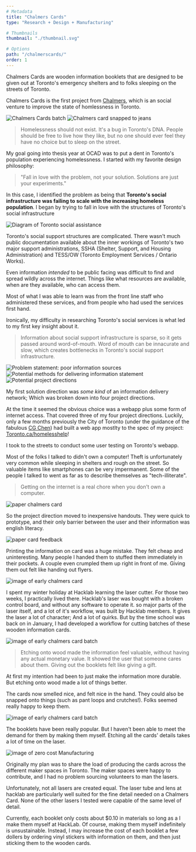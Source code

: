 ```yaml
---
# Metadata
title: "Chalmers Cards"
type: "Research + Design + Manufacturing"

# Thumbnails
thumbnail: "./thumbnail.svg"

# Options
path: "/chalmerscards/"
order: 1
---
```


<article role="article">

Chalmers Cards are wooden information booklets that are designed to be given out at Toronto's emergency shelters and to folks sleeping on the streets of Toronto.

Chalmers Cards is the first project from [Chalmers](www.chalmerscards.com), which is an social venture to improve the state of homlessness in Toronto.

</article>

![Chalmers Cards batch](images/tastyBatch.jpg)
![Chalmers card snapped to jeans](images/snappedToJeans.jpg)

<article role="article">

> Homelessness should not exist. It's a bug in Toronto's DNA. People should be free to live how they like, but no one should ever feel they have no choice but to sleep on the street.

My goal going into thesis year at OCAD was to put a dent in Toronto's population experiencing homelessness. I started with my favorite design philosophy:

>"Fall in love with the problem, not your solution. Solutions are just your experiments."

In this case, I identified the problem as being that **Toronto's social infrastructure was failing to scale with the increasing homeless population**. I began by trying to fall in love with the structures of Toronto's social infrastructure

</article>

![Diagram of Toronto social assistance](images/torontoInfrastructure.png)


<article role="article">

Toronto's social support structures are complicated. There wasn't much public documentation available about the inner workings of Toronto's two major support administrations, SSHA (Shelter, Support, and Housing Administration) and TESS/OW (Toronto Employment Services / Ontario Works).

Even information *intended* to be public facing was difficult to find and spread wildly across the internet. Things like what resources are available, when are they available, who can access them.

Most of what I was able to learn was from the front line staff who administered these services, and from people who had used the services first hand.

Ironically, my difficulty in researching Toronto's social services is what led to my first key insight about it.

> Information about social support infrastructure is sparse, so it gets passed around word-of-mouth. Word of mouth can be innacurate and slow, which creates bottlenecks in Toronto's social support infrastructure.

</article>

![Problem statement: poor information sources](images/poorInformation.png)
![Potential methods for delivering information statement](images/improvedInformation.png)
![Potential project directions](images/projectDirections.png)
<article role="article">

My first solution direction was *some kind* of an information delivery network; Which was broken down into four project directions.

At the time it seemed the obvious choice was a webapp plus some form of internet access. That covered three of my four project directions. Luckily, only a few months previously the City of Toronto (under the guidance of the fabulous [CG Chen](https://www.behance.net/cgchen)) had built a web app mostlty to the spec of my project: [Toronto.ca/homelesshelp](toronto.ca/homelesshelp)!

I took to the streets to conduct some user testing on Toronto's webapp.

Most of the folks I talked to didn't own a computer! Theft is unfortunately very common while sleeping in shelters and rough on the street. So valuable items like smartphones can be very impermanent. Some of the people I talked to went as far as to describe themselves as "tech-illiterate".

> Getting on the internet is a real chore when you don't own a computer.

![paper chalmers card](images/protoChalmersCard.png)

So the project direction moved to inexpensive handouts. They were quick to prototype, and their only barrier between the user and their information was english literacy.

![paper card feedback](images/protoChalmersCardFeedback.png)

Printing the information on card was a huge mistake. They felt cheap and uninteresting. Many people I handed them to stuffed them immediately in their pockets. A couple even crumpled them up right in front of me. Giving them out felt like handing out flyers.

![image of early chalmers card](images/thefirstChalmersCard.png)

I spent my winter holiday at Hacklab learning the laser cutter. For those two weeks, I practically lived there. Hacklab's laser was bought with a broken control board, and without any software to operate it. so major parts of the laser itself, and a lot of it's workflow, was built by Hacklab members. It gives the laser a lot of character; And a lot of quirks. But by the time school was back on in January, I had developed a workflow for cutting batches of these wooden information cards.

![image of early chalmers card batch](images/forgottenChalmers.png)


> Etching onto wood made the information feel valuable, without having any actual monetary value. It showed the user that someone cares about them. Giving out the booklets felt like giving a gift.

At first my intention had been to just make the information more durable. But etching onto wood made a lot of things better.

The cards now smelled nice, and felt nice in the hand. They could also be snapped onto things (such as pant loops and crutches!). Folks seemed really happy to keep them.

![image of early chalmers card batch](images/allForgottenChalmers.png)

The booklets have been really popular. But I haven't been able to meet the demand for them by making them myself. Etching all the cards' details takes a lot of time on the laser.

![image of zero cost Manufacturing](images/ZeroCostManufacturing.png)

Originally my plan was to share the load of producing the cards across the different maker spaces in Toronto. The maker spaces were happy to contribute, and I had no problem sourcing volunteers to man the lasers.

Unfortunately, not all lasers are created equal. The laser tube and lens at hacklab are particularly well suited for the fine detail needed on a Chalmers Card. None of the other lasers I tested were capable of the same level of detail.

Currently, each booklet only costs about $0.10 in materials so long as a I make them myself at HackLab. Of course, making them myself indefinitely is unsustainable. Instead, I may increase the cost of each booklet a few dollers by ordering vinyl stickers with information on them, and then just sticking them to the wooden cards.

</article>
